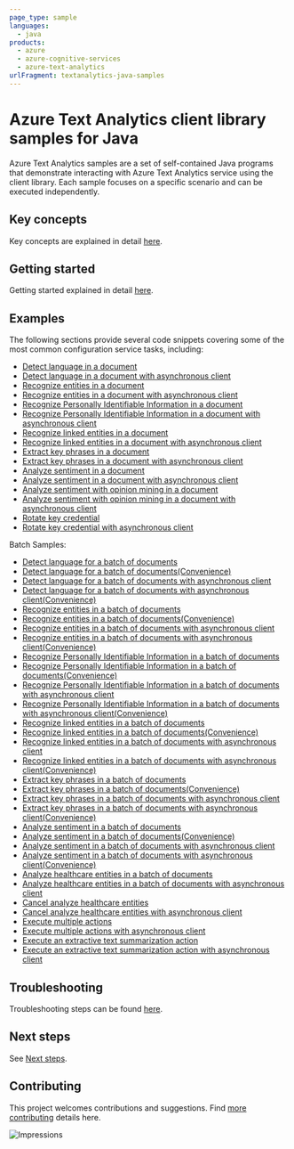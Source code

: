 ```yaml
---
page_type: sample
languages:
  - java
products:
  - azure
  - azure-cognitive-services
  - azure-text-analytics
urlFragment: textanalytics-java-samples
---
```


# Azure Text Analytics client library samples for Java

Azure Text Analytics samples are a set of self-contained Java programs that demonstrate interacting with Azure Text Analytics service
using the client library. Each sample focuses on a specific scenario and can be executed independently. 

## Key concepts
Key concepts are explained in detail [here][SDK_README_KEY_CONCEPTS].

## Getting started
Getting started explained in detail [here][SDK_README_GETTING_STARTED].

## Examples
The following sections provide several code snippets covering some of the most common configuration service tasks, including:

- [Detect language in a document][sample_detect_language]
- [Detect language in a document with asynchronous client][async_sample_detect_language]
- [Recognize entities in a document][sample_entities]
- [Recognize entities in a document with asynchronous client][async_sample_entities]
- [Recognize Personally Identifiable Information in a document][sample_pii_entities]
- [Recognize Personally Identifiable Information in a document with asynchronous client][async_sample_pii_entities]
- [Recognize linked entities in a document][sample_linked_entities]
- [Recognize linked entities in a document with asynchronous client][async_sample_linked_entities]
- [Extract key phrases in a document][sample_key_phrases]
- [Extract key phrases in a document with asynchronous client][async_sample_key_phrases]
- [Analyze sentiment in a document][sample_sentiment]
- [Analyze sentiment in a document with asynchronous client][async_sample_sentiment]
- [Analyze sentiment with opinion mining in a document][sample_sentiment_opinion_mining]
- [Analyze sentiment with opinion mining in a document with asynchronous client][async_sample_sentiment_opinion_mining]
- [Rotate key credential][sample_rotate_key]
- [Rotate key credential with asynchronous client][async_sample_rotate_key]

Batch Samples:
- [Detect language for a batch of documents][sample_detect_language_batch]
- [Detect language for a batch of documents(Convenience)][sample_detect_language_batch_convenience]
- [Detect language for a batch of documents with asynchronous client][async_sample_detect_language_batch]
- [Detect language for a batch of documents with asynchronous client(Convenience)][async_sample_detect_language_batch_convenience]
- [Recognize entities in a batch of documents][sample_entities_batch]
- [Recognize entities in a batch of documents(Convenience)][sample_entities_batch_convenience]
- [Recognize entities in a batch of documents with asynchronous client][async_sample_entities_batch]
- [Recognize entities in a batch of documents with asynchronous client(Convenience)][async_sample_entities_batch_convenience]
- [Recognize Personally Identifiable Information in a batch of documents][sample_pii_entities_batch]
- [Recognize Personally Identifiable Information in a batch of documents(Convenience)][sample_pii_entities_batch_convenience]
- [Recognize Personally Identifiable Information in a batch of documents with asynchronous client][async_sample_pii_entities_batch]
- [Recognize Personally Identifiable Information in a batch of documents with asynchronous client(Convenience)][async_sample_pii_entities_batch_convenience]
- [Recognize linked entities in a batch of documents][sample_linked_entities_batch]
- [Recognize linked entities in a batch of documents(Convenience)][sample_linked_entities_batch_convenience]
- [Recognize linked entities in a batch of documents with asynchronous client][async_sample_linked_entities_batch]
- [Recognize linked entities in a batch of documents with asynchronous client(Convenience)][async_sample_linked_entities_batch_convenience]
- [Extract key phrases in a batch of documents][sample_key_phrases_batch]
- [Extract key phrases in a batch of documents(Convenience)][sample_key_phrases_batch_convenience]
- [Extract key phrases in a batch of documents with asynchronous client][async_sample_key_phrases_batch]
- [Extract key phrases in a batch of documents with asynchronous client(Convenience)][async_sample_key_phrases_batch_convenience]
- [Analyze sentiment in a batch of documents][sample_sentiment_batch]
- [Analyze sentiment in a batch of documents(Convenience)][sample_sentiment_batch_convenience]
- [Analyze sentiment in a batch of documents with asynchronous client][async_sample_sentiment_batch]
- [Analyze sentiment in a batch of documents with asynchronous client(Convenience)][async_sample_sentiment_batch_convenience]
- [Analyze healthcare entities in a batch of documents][sample_healthcare_batch]
- [Analyze healthcare entities in a batch of documents with asynchronous client][async_sample_healthcare_batch]
- [Cancel analyze healthcare entities][sample_cancel_healthcare_task]
- [Cancel analyze healthcare entities with asynchronous client][async_sample_cancel_healthcare_task]
- [Execute multiple actions][sample_execute_multiple_actions]
- [Execute multiple actions with asynchronous client][async_sample_execute_multiple_actions]
- [Execute an extractive text summarization action][sample_execute_extractive_summarization_action]
- [Execute an extractive text summarization action with asynchronous client][async_sample_execute_extractive_summarization_action]

## Troubleshooting
Troubleshooting steps can be found [here][SDK_README_TROUBLESHOOTING].

## Next steps
See [Next steps][SDK_README_NEXT_STEPS]. 

## Contributing
This project welcomes contributions and suggestions. Find [more contributing][SDK_README_CONTRIBUTING] details here.

<!-- LINKS -->
[KEYS_SDK_README]: https://github.com/Azure/azure-sdk-for-java/blob/main/sdk/textanalytics/azure-ai-textanalytics/README.md
[SDK_README_CONTRIBUTING]: https://github.com/Azure/azure-sdk-for-java/blob/main/sdk/textanalytics/azure-ai-textanalytics/README.md#contributing
[SDK_README_GETTING_STARTED]: https://github.com/Azure/azure-sdk-for-java/blob/main/sdk/textanalytics/azure-ai-textanalytics/README.md#getting-started
[SDK_README_TROUBLESHOOTING]: https://github.com/Azure/azure-sdk-for-java/blob/main/sdk/textanalytics/azure-ai-textanalytics/README.md#troubleshooting
[SDK_README_KEY_CONCEPTS]: https://github.com/Azure/azure-sdk-for-java/blob/main/sdk/textanalytics/azure-ai-textanalytics/README.md#key-concepts
[SDK_README_DEPENDENCY]: https://github.com/Azure/azure-sdk-for-java/blob/main/sdk/textanalytics/azure-ai-textanalytics/README.md#adding-the-package-to-your-product
[SDK_README_NEXT_STEPS]: https://github.com/Azure/azure-sdk-for-java/blob/main/sdk/textanalytics/azure-ai-textanalytics/README.md#next-steps

[async_sample_detect_language]: https://github.com/Azure/azure-sdk-for-java/blob/main/sdk/textanalytics/azure-ai-textanalytics/src/samples/java/com/azure/ai/textanalytics/DetectLanguageAsync.java
[async_sample_detect_language_batch]: https://github.com/Azure/azure-sdk-for-java/blob/main/sdk/textanalytics/azure-ai-textanalytics/src/samples/java/com/azure/ai/textanalytics/batch/DetectLanguageBatchDocumentsAsync.java
[async_sample_detect_language_batch_convenience]: https://github.com/Azure/azure-sdk-for-java/blob/main/sdk/textanalytics/azure-ai-textanalytics/src/samples/java/com/azure/ai/textanalytics/batch/DetectLanguageBatchStringDocumentsAsync.java
[async_sample_entities]: https://github.com/Azure/azure-sdk-for-java/blob/main/sdk/textanalytics/azure-ai-textanalytics/src/samples/java/com/azure/ai/textanalytics/RecognizeEntitiesAsync.java
[async_sample_entities_batch]: https://github.com/Azure/azure-sdk-for-java/blob/main/sdk/textanalytics/azure-ai-textanalytics/src/samples/java/com/azure/ai/textanalytics/batch/RecognizeEntitiesBatchDocumentsAsync.java
[async_sample_entities_batch_convenience]: https://github.com/Azure/azure-sdk-for-java/blob/main/sdk/textanalytics/azure-ai-textanalytics/src/samples/java/com/azure/ai/textanalytics/batch/RecognizeEntitiesBatchStringDocumentsAsync.java
[async_sample_pii_entities]: https://github.com/Azure/azure-sdk-for-java/blob/main/sdk/textanalytics/azure-ai-textanalytics/src/samples/java/com/azure/ai/textanalytics/RecognizePiiEntitiesAsync.java
[async_sample_pii_entities_batch]: https://github.com/Azure/azure-sdk-for-java/blob/main/sdk/textanalytics/azure-ai-textanalytics/src/samples/java/com/azure/ai/textanalytics/batch/RecognizePiiEntitiesBatchDocumentsAsync.java
[async_sample_pii_entities_batch_convenience]: https://github.com/Azure/azure-sdk-for-java/blob/main/sdk/textanalytics/azure-ai-textanalytics/src/samples/java/com/azure/ai/textanalytics/batch/RecognizeEntitiesBatchStringDocumentsAsync.java
[async_sample_linked_entities]: https://github.com/Azure/azure-sdk-for-java/blob/main/sdk/textanalytics/azure-ai-textanalytics/src/samples/java/com/azure/ai/textanalytics/RecognizeLinkedEntitiesAsync.java
[async_sample_linked_entities_batch]: https://github.com/Azure/azure-sdk-for-java/blob/main/sdk/textanalytics/azure-ai-textanalytics/src/samples/java/com/azure/ai/textanalytics/batch/RecognizeLinkedEntitiesBatchDocumentsAsync.java
[async_sample_linked_entities_batch_convenience]: https://github.com/Azure/azure-sdk-for-java/blob/main/sdk/textanalytics/azure-ai-textanalytics/src/samples/java/com/azure/ai/textanalytics/batch/RecognizeLinkedEntitiesBatchStringDocumentsAsync.java
[async_sample_key_phrases]: https://github.com/Azure/azure-sdk-for-java/blob/main/sdk/textanalytics/azure-ai-textanalytics/src/samples/java/com/azure/ai/textanalytics/ExtractKeyPhrasesAsync.java
[async_sample_key_phrases_batch]: https://github.com/Azure/azure-sdk-for-java/blob/main/sdk/textanalytics/azure-ai-textanalytics/src/samples/java/com/azure/ai/textanalytics/batch/ExtractKeyPhrasesBatchDocumentsAsync.java
[async_sample_key_phrases_batch_convenience]: https://github.com/Azure/azure-sdk-for-java/blob/main/sdk/textanalytics/azure-ai-textanalytics/src/samples/java/com/azure/ai/textanalytics/batch/ExtractKeyPhrasesBatchStringDocumentsAsync.java
[async_sample_rotate_key]: https://github.com/Azure/azure-sdk-for-java/blob/main/sdk/textanalytics/azure-ai-textanalytics/src/samples/java/com/azure/ai/textanalytics/RotateAzureKeyCredentialAsync.java
[async_sample_sentiment]: https://github.com/Azure/azure-sdk-for-java/blob/main/sdk/textanalytics/azure-ai-textanalytics/src/samples/java/com/azure/ai/textanalytics/AnalyzeSentimentAsync.java
[async_sample_sentiment_batch]: https://github.com/Azure/azure-sdk-for-java/blob/main/sdk/textanalytics/azure-ai-textanalytics/src/samples/java/com/azure/ai/textanalytics/batch/AnalyzeSentimentBatchDocumentsAsync.java
[async_sample_sentiment_batch_convenience]: https://github.com/Azure/azure-sdk-for-java/blob/main/sdk/textanalytics/azure-ai-textanalytics/src/samples/java/com/azure/ai/textanalytics/batch/AnalyzeSentimentBatchStringDocumentsAsync.java
[async_sample_sentiment_opinion_mining]: https://github.com/Azure/azure-sdk-for-java/blob/main/sdk/textanalytics/azure-ai-textanalytics/src/samples/java/com/azure/ai/textanalytics/AnalyzeSentimentWithOpinionMiningAsync.java
[async_sample_healthcare_batch]: https://github.com/Azure/azure-sdk-for-java/blob/main/sdk/textanalytics/azure-ai-textanalytics/src/samples/java/com/azure/ai/textanalytics/lro/AnalyzeHealthcareEntitiesAsync.java
[async_sample_cancel_healthcare_task]: https://github.com/Azure/azure-sdk-for-java/blob/main/sdk/textanalytics/azure-ai-textanalytics/src/samples/java/com/azure/ai/textanalytics/lro/CancelAnalyzeHealthcareEntitiesAsync.java
[async_sample_execute_multiple_actions]: https://github.com/Azure/azure-sdk-for-java/blob/main/sdk/textanalytics/azure-ai-textanalytics/src/samples/java/com/azure/ai/textanalytics/lro/AnalyzeActionsAsync.java
[async_sample_execute_extractive_summarization_action]: https://github.com/Azure/azure-sdk-for-java/blob/main/sdk/textanalytics/azure-ai-textanalytics/src/samples/java/com/azure/ai/textanalytics/lro/AnalyzeExtractiveSummarizationAsync.java

[sample_detect_language]: https://github.com/Azure/azure-sdk-for-java/blob/main/sdk/textanalytics/azure-ai-textanalytics/src/samples/java/com/azure/ai/textanalytics/DetectLanguage.java
[sample_detect_language_batch]: https://github.com/Azure/azure-sdk-for-java/blob/main/sdk/textanalytics/azure-ai-textanalytics/src/samples/java/com/azure/ai/textanalytics/batch/DetectLanguageBatchDocuments.java
[sample_detect_language_batch_convenience]: https://github.com/Azure/azure-sdk-for-java/blob/main/sdk/textanalytics/azure-ai-textanalytics/src/samples/java/com/azure/ai/textanalytics/batch/DetectLanguageBatchStringDocuments.java
[sample_entities]: https://github.com/Azure/azure-sdk-for-java/blob/main/sdk/textanalytics/azure-ai-textanalytics/src/samples/java/com/azure/ai/textanalytics/RecognizeEntities.java
[sample_entities_batch]: https://github.com/Azure/azure-sdk-for-java/blob/main/sdk/textanalytics/azure-ai-textanalytics/src/samples/java/com/azure/ai/textanalytics/batch/RecognizeEntitiesBatchDocuments.java
[sample_entities_batch_convenience]: https://github.com/Azure/azure-sdk-for-java/blob/main/sdk/textanalytics/azure-ai-textanalytics/src/samples/java/com/azure/ai/textanalytics/batch/RecognizeEntitiesBatchStringDocuments.java
[sample_pii_entities]: https://github.com/Azure/azure-sdk-for-java/blob/main/sdk/textanalytics/azure-ai-textanalytics/src/samples/java/com/azure/ai/textanalytics/RecognizePiiEntities.java
[sample_pii_entities_batch]: https://github.com/Azure/azure-sdk-for-java/blob/main/sdk/textanalytics/azure-ai-textanalytics/src/samples/java/com/azure/ai/textanalytics/batch/RecognizePiiEntitiesBatchDocuments.java
[sample_pii_entities_batch_convenience]: https://github.com/Azure/azure-sdk-for-java/blob/main/sdk/textanalytics/azure-ai-textanalytics/src/samples/java/com/azure/ai/textanalytics/batch/RecognizePiiEntitiesBatchStringDocuments.java
[sample_linked_entities]: https://github.com/Azure/azure-sdk-for-java/blob/main/sdk/textanalytics/azure-ai-textanalytics/src/samples/java/com/azure/ai/textanalytics/RecognizeLinkedEntities.java
[sample_linked_entities_batch]: https://github.com/Azure/azure-sdk-for-java/blob/main/sdk/textanalytics/azure-ai-textanalytics/src/samples/java/com/azure/ai/textanalytics/batch/RecognizeLinkedEntitiesBatchDocuments.java
[sample_linked_entities_batch_convenience]: https://github.com/Azure/azure-sdk-for-java/blob/main/sdk/textanalytics/azure-ai-textanalytics/src/samples/java/com/azure/ai/textanalytics/batch/RecognizeLinkedEntitiesBatchStringDocuments.java
[sample_key_phrases]: https://github.com/Azure/azure-sdk-for-java/blob/main/sdk/textanalytics/azure-ai-textanalytics/src/samples/java/com/azure/ai/textanalytics/ExtractKeyPhrases.java
[sample_key_phrases_batch]: https://github.com/Azure/azure-sdk-for-java/blob/main/sdk/textanalytics/azure-ai-textanalytics/src/samples/java/com/azure/ai/textanalytics/batch/ExtractKeyPhrasesBatchDocuments.java
[sample_key_phrases_batch_convenience]: https://github.com/Azure/azure-sdk-for-java/blob/main/sdk/textanalytics/azure-ai-textanalytics/src/samples/java/com/azure/ai/textanalytics/batch/ExtractKeyPhrasesBatchStringDocuments.java
[sample_rotate_key]: https://github.com/Azure/azure-sdk-for-java/blob/main/sdk/textanalytics/azure-ai-textanalytics/src/samples/java/com/azure/ai/textanalytics/RotateAzureKeyCredential.java
[sample_sentiment]: https://github.com/Azure/azure-sdk-for-java/blob/main/sdk/textanalytics/azure-ai-textanalytics/src/samples/java/com/azure/ai/textanalytics/AnalyzeSentiment.java
[sample_sentiment_batch]: https://github.com/Azure/azure-sdk-for-java/blob/main/sdk/textanalytics/azure-ai-textanalytics/src/samples/java/com/azure/ai/textanalytics/batch/AnalyzeSentimentBatchDocuments.java
[sample_sentiment_batch_convenience]: https://github.com/Azure/azure-sdk-for-java/blob/main/sdk/textanalytics/azure-ai-textanalytics/src/samples/java/com/azure/ai/textanalytics/batch/AnalyzeSentimentBatchStringDocuments.java
[sample_sentiment_opinion_mining]: https://github.com/Azure/azure-sdk-for-java/blob/main/sdk/textanalytics/azure-ai-textanalytics/src/samples/java/com/azure/ai/textanalytics/AnalyzeSentimentWithOpinionMining.java
[sample_healthcare_batch]: https://github.com/Azure/azure-sdk-for-java/blob/main/sdk/textanalytics/azure-ai-textanalytics/src/samples/java/com/azure/ai/textanalytics/lro/AnalyzeHealthcareEntities.java
[sample_cancel_healthcare_task]: https://github.com/Azure/azure-sdk-for-java/blob/main/sdk/textanalytics/azure-ai-textanalytics/src/samples/java/com/azure/ai/textanalytics/lro/CancelAnalyzeHealthcareEntities.java
[sample_execute_multiple_actions]: https://github.com/Azure/azure-sdk-for-java/blob/main/sdk/textanalytics/azure-ai-textanalytics/src/samples/java/com/azure/ai/textanalytics/lro/AnalyzeActions.java
[sample_execute_extractive_summarization_action]: https://github.com/Azure/azure-sdk-for-java/blob/main/sdk/textanalytics/azure-ai-textanalytics/src/samples/java/com/azure/ai/textanalytics/lro/AnalyzeExtractiveSummarization.java

![Impressions](https://azure-sdk-impressions.azurewebsites.net/api/impressions/azure-sdk-for-java%2Fsdk%2Ftextanalytics%2Fazure-ai-textanalytics%2FREADME.png)
